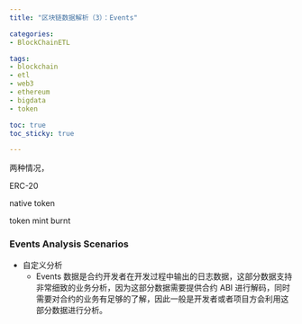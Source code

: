 ```yaml
---
title: "区块链数据解析（3）：Events"

categories:
- BlockChainETL

tags:
- blockchain
- etl
- web3
- ethereum
- bigdata
- token

toc: true
toc_sticky: true

---
```


两种情况，

ERC-20

native token 

token mint burnt 


### Events Analysis Scenarios

- 自定义分析
    - Events 数据是合约开发者在开发过程中输出的日志数据，这部分数据支持非常细致的业务分析，因为这部分数据需要提供合约 ABI 进行解码，同时需要对合约的业务有足够的了解，因此一般是开发者或者项目方会利用这部分数据进行分析。



